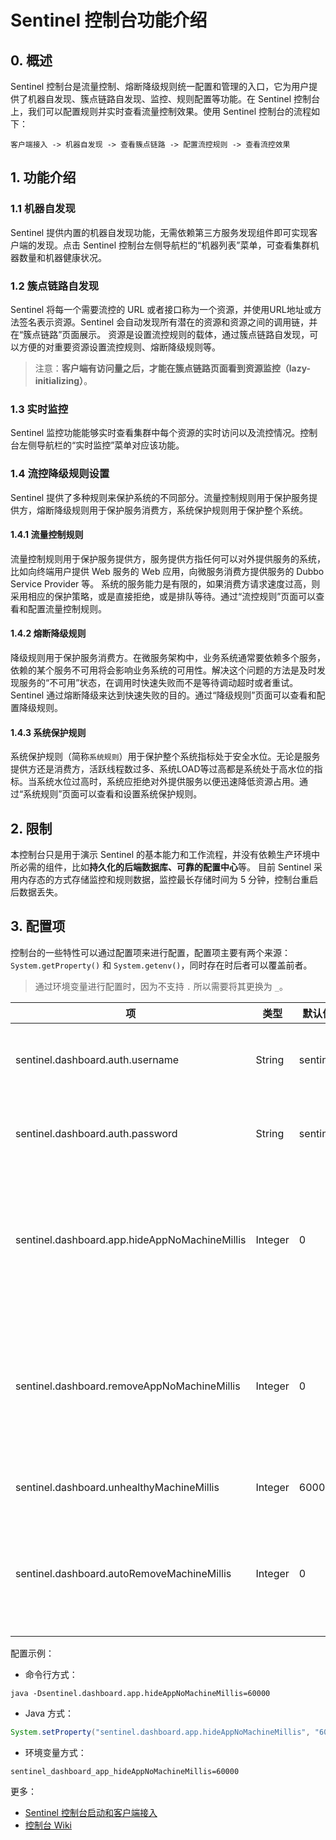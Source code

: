 # Sentinel 控制台功能介绍

## 0. 概述

Sentinel 控制台是流量控制、熔断降级规则统一配置和管理的入口，它为用户提供了机器自发现、簇点链路自发现、监控、规则配置等功能。在 Sentinel 控制台上，我们可以配置规则并实时查看流量控制效果。使用 Sentinel 控制台的流程如下：

```plaintext
客户端接入 -> 机器自发现 -> 查看簇点链路 -> 配置流控规则 -> 查看流控效果
```

## 1. 功能介绍

### 1.1 机器自发现

Sentinel 提供内置的机器自发现功能，无需依赖第三方服务发现组件即可实现客户端的发现。点击 Sentinel 控制台左侧导航栏的“机器列表”菜单，可查看集群机器数量和机器健康状况。

### 1.2 簇点链路自发现

Sentinel 将每一个需要流控的 URL 或者接口称为一个资源，并使用URL地址或方法签名表示资源。Sentinel 会自动发现所有潜在的资源和资源之间的调用链，并在“簇点链路”页面展示。
资源是设置流控规则的载体，通过簇点链路自发现，可以方便的对重要资源设置流控规则、熔断降级规则等。

> 注意：**客户端有访问量之后，才能在簇点链路页面看到资源监控（lazy-initializing）**。

### 1.3 实时监控

Sentinel 监控功能能够实时查看集群中每个资源的实时访问以及流控情况。控制台左侧导航栏的“实时监控”菜单对应该功能。

### 1.4 流控降级规则设置

Sentinel 提供了多种规则来保护系统的不同部分。流量控制规则用于保护服务提供方，熔断降级规则用于保护服务消费方，系统保护规则用于保护整个系统。

#### 1.4.1 流量控制规则

流量控制规则用于保护服务提供方，服务提供方指任何可以对外提供服务的系统，比如向终端用户提供 Web 服务的 Web 应用，向微服务消费方提供服务的 Dubbo Service Provider 等。
系统的服务能力是有限的，如果消费方请求速度过高，则采用相应的保护策略，或是直接拒绝，或是排队等待。通过“流控规则”页面可以查看和配置流量控制规则。

#### 1.4.2 熔断降级规则

降级规则用于保护服务消费方。在微服务架构中，业务系统通常要依赖多个服务，依赖的某个服务不可用将会影响业务系统的可用性。解决这个问题的方法是及时发现服务的“不可用”状态，在调用时快速失败而不是等待调动超时或者重试。Sentinel 通过熔断降级来达到快速失败的目的。通过“降级规则”页面可以查看和配置降级规则。

#### 1.4.3 系统保护规则

系统保护规则（简称`系统规则`）用于保护整个系统指标处于安全水位。无论是服务提供方还是消费方，活跃线程数过多、系统LOAD等过高都是系统处于高水位的指标。当系统水位过高时，系统应拒绝对外提供服务以便迅速降低资源占用。通过“系统规则”页面可以查看和设置系统保护规则。

## 2. 限制

本控制台只是用于演示 Sentinel 的基本能力和工作流程，并没有依赖生产环境中所必需的组件，比如**持久化的后端数据库、可靠的配置中心**等。
目前 Sentinel 采用内存态的方式存储监控和规则数据，监控最长存储时间为 5 分钟，控制台重启后数据丢失。

## 3. 配置项

控制台的一些特性可以通过配置项来进行配置，配置项主要有两个来源：`System.getProperty()` 和 `System.getenv()`，同时存在时后者可以覆盖前者。

> 通过环境变量进行配置时，因为不支持 `.` 所以需要将其更换为 `_`。

项 | 类型 | 默认值 | 最小值 | 描述
--- | --- | --- | --- | ---
sentinel.dashboard.auth.username | String | sentinel | 无 | 登录控制台的用户名，默认为 `sentinel`
sentinel.dashboard.auth.password | String | sentinel | 无 | 登录控制台的密码，默认为 `sentinel`
sentinel.dashboard.app.hideAppNoMachineMillis | Integer | 0 | 60000 | 是否隐藏无健康节点的应用，距离最近一次主机心跳时间的毫秒数，默认关闭
sentinel.dashboard.removeAppNoMachineMillis | Integer | 0 | 120000 | 是否自动删除无健康节点的应用，距离最近一次其下节点的心跳时间毫秒数，默认关闭
sentinel.dashboard.unhealthyMachineMillis | Integer | 60000 | 30000 | 主机失联判定，不可关闭
sentinel.dashboard.autoRemoveMachineMillis | Integer | 0 | 300000 | 距离最近心跳时间超过指定时间是否自动删除失联节点，默认关闭

配置示例：

- 命令行方式：

```shell
java -Dsentinel.dashboard.app.hideAppNoMachineMillis=60000
```

- Java 方式：

```java
System.setProperty("sentinel.dashboard.app.hideAppNoMachineMillis", "60000");
```

- 环境变量方式：

```shell
sentinel_dashboard_app_hideAppNoMachineMillis=60000
```

更多：

- [Sentinel 控制台启动和客户端接入](./README.md)
- [控制台 Wiki](https://github.com/alibaba/Sentinel/wiki/%E6%8E%A7%E5%88%B6%E5%8F%B0)
